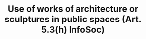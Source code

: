 ---
title: "Use of works of architecture or sculptures in public spaces (Art. 5.3(h) InfoSoc)"
short: "info53h"
draft: "false"
summary: ""
more: ""
linklaw: ""
---